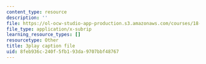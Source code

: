 ```yaml
---
content_type: resource
description: ''
file: https://ol-ocw-studio-app-production.s3.amazonaws.com/courses/18-06sc-linear-algebra-fall-2011/8feb936c240f5fb193da9707bbf48767_-eA2D_rIcNA.vtt
file_type: application/x-subrip
learning_resource_types: []
resourcetype: Other
title: 3play caption file
uid: 8feb936c-240f-5fb1-93da-9707bbf48767
---
```

